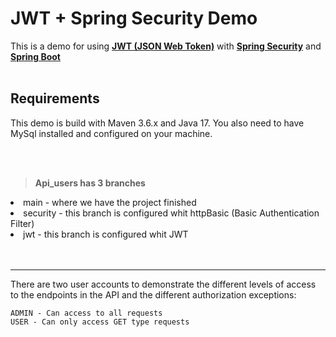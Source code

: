 # JWT + Spring Security Demo

This is a demo for using **[JWT (JSON Web Token)](https://jwt.io)** with **[Spring Security](https://spring.io/projects/spring-security)** and
**[Spring Boot](https://spring.io/projects/spring-boot)**
<br></br>
## Requirements
This demo is build with Maven 3.6.x and Java 17. You also need to have MySql installed and configured on your machine.

<br></br>
>**Api_users has 3 branches**
<li> main - where we have the project finished
<li> security - this branch is configured whit httpBasic (Basic Authentication Filter)
<li> jwt -  this branch is configured whit JWT</li>
<br></br>

 ---
There are two user accounts to demonstrate the different levels of access to the endpoints in
the API and the different authorization exceptions:
```
ADMIN - Can access to all requests
USER - Can only access GET type requests
```
